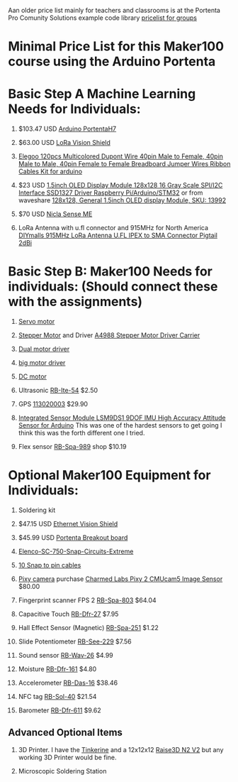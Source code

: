 


Aan older price list mainly for teachers and classrooms is at the Portenta Pro Comunity Solutions example code library [pricelist for groups](https://github.com/hpssjellis/portenta-pro-community-solutions/blob/main/pricelist.md)






# Minimal Price List for this Maker100 course using the Arduino Portenta



# Basic Step A Machine Learning Needs for Individuals:

1. $103.47 USD [Arduino PortentaH7](https://store.arduino.cc/usa/portenta-h7)   

1. $63.00 USD [LoRa Vision Shield](https://store.arduino.cc/usa/portenta-vision-shield-lora) 

1. [Elegoo 120pcs Multicolored Dupont Wire 40pin Male to Female, 40pin Male to Male, 40pin Female to Female Breadboard Jumper Wires Ribbon Cables Kit for arduino](https://www.amazon.ca/Elegoo-120pcs-Multicolored-Breadboard-arduino/dp/B01EV70C78/ref=sr_1_3_sspa?dchild=1&keywords=breadboard+pins&qid=1635832527&sr=8-3-spons&psc=1&spLa=ZW5jcnlwdGVkUXVhbGlmaWVyPUExUVBJVDFOM1daMTAxJmVuY3J5cHRlZElkPUEwMTU1MDM0M0xRQ05JTUtLRE1BSCZlbmNyeXB0ZWRBZElkPUEwMTE2Njk4MlpBU01XMjdaT041UyZ3aWRnZXROYW1lPXNwX2F0ZiZhY3Rpb249Y2xpY2tSZWRpcmVjdCZkb05vdExvZ0NsaWNrPXRydWU=)

1.  $23 USD [1.5inch OLED Display Module 128x128 16 Gray Scale SPI/I2C Interface SSD1327 Driver Raspberry Pi/Arduino/STM32](https://www.amazon.ca/dp/B079KRC9X3?psc=1&smid=AIVH4OZ6D0Y4K&ref_=chk_typ_imgToDp) or from waveshare [128x128, General 1.5inch OLED display Module, SKU: 13992](https://www.waveshare.com/1.5inch-oled-module.htm)

1. $70 USD [Nicla Sense ME](https://store-usa.arduino.cc/products/nicla-sense-me?selectedStore=us)

1. LoRa Antenna with u.fl connector and 915MHz for North America  [DIYmalls 915MHz LoRa Antenna U.FL IPEX to SMA Connector Pigtail 2dBi](https://www.amazon.ca/915MHz-Antenna-Connector-Pigtail-Internet/dp/B086ZG5WBR/ref=sr_1_1_sspa?keywords=lora+915+ufl+connector&qid=1636056723&sr=8-1-spons&psc=1&spLa=ZW5jcnlwdGVkUXVhbGlmaWVyPUExTVNETEoxSDlYNUEmZW5jcnlwdGVkSWQ9QTA5Mjg4NTAzSDk5RVZIS09JVks2JmVuY3J5cHRlZEFkSWQ9QTA0MDc3MDQyOEdBU0oxMEpVNk1EJndpZGdldE5hbWU9c3BfYXRmJmFjdGlvbj1jbGlja1JlZGlyZWN0JmRvTm90TG9nQ2xpY2s9dHJ1ZQ==)




# Basic Step B: Maker100 Needs for individuals: (Should connect these with the assignments)



1. [Servo motor](https://www.pololu.com/product/1057)
 
1. [Stepper Motor](https://www.pololu.com/product/1204) and Driver [A4988 Stepper Motor Driver Carrier](https://www.pololu.com/product/1182)

1. [Dual motor driver](https://www.pololu.com/product/2135) 
 
1. [big motor driver](https://www.pololu.com/product/1451) 

1. [DC motor](https://www.pololu.com/product/3225)

1. Ultrasonic	[RB-Ite-54](http://www.robotshop.com/en/hc-sr04-ultrasonic-range-finder.html)	$2.50

1. GPS 	[113020003](http://www.seeedstudio.com/depot/Grove-GPS-p-959.html)	$29.90 


1. [Integrated Sensor Module LSM9DS1 9DOF IMU High Accuracy Attitude Sensor for Arduino](https://www.amazon.ca/Integrated-LSM9DS1-Accuracy-Attitude-Arduino/dp/B09BFTL9PY/ref=sr_1_2?dchild=1&keywords=LSM9DS1&qid=1635831937&sr=8-2) This was one of the hardest sensors to get going I think this was the forth different one I tried.


1. Flex sensor		[RB-Spa-989](http://www.robotshop.com/ca/en/22-10k-flexible-sensor.html)	shop	$10.19












# Optional Maker100 Equipment for Individuals:

1. Soldering kit

1. $47.15 USD [Ethernet Vision Shield](https://store.arduino.cc/usa/portenta-vision-shield)   

1. $45.99 USD [Portenta Breakout board](https://store.arduino.cc/usa/portenta-breakout)  

1. [Elenco-SC-750-Snap-Circuits-Extreme](https://www.amazon.ca/Elenco-SC-750-Snap-Circuits-Extreme/dp/B0002AHQWS)

1. [10 Snap to pin cables](https://www.amazon.ca/Snap-Circuits-SCJW10-Project-Connectors/dp/B013DA8XH0/ref=sr_1_fkmr0_1?s=toys&ie=UTF8&qid=1504073209&sr=1-1-fkmr0&keywords=snapcircuits+10+Snap+to+pin+cables)


1. [Pixy camera](https://pixycam.com/) purchase [Charmed Labs Pixy 2 CMUcam5 Image Sensor](https://www.robotshop.com/ca/en/charmed-labs-pixy-2-cmucam5-image-sensor.html) $80.00

1. Fingerprint scanner FPS	2	[RB-Spa-803](http://www.robotshop.com/ca/en/fingerprint-scanner-5v-ttl.html)	$64.04


1. Capacitive Touch	[RB-Dfr-27](	http://www.robotshop.com/en/at42qt1010-capacitive-touch-breakout.html)	$7.95




  

1. Hall Effect Sensor (Magnetic)		[RB-Spa-251](http://www.robotshop.com/ca/en/hall-effect-sensor.html)	$1.22





1. Slide Potentiometer	[RB-See-229](	http://www.robotshop.com/ca/en/grove-slide-potentiometer.html)	$7.56
1. Sound sensor	[RB-Wav-26](http://www.robotshop.com/ca/en/sound-sensor.html)	$4.99
1. Moisture	[RB-Dfr-161](http://www.robotshop.com/en/dfrobot-moisture-sensor.html)	$4.80
1. Accelerometer	[RB-Das-16](http://www.robotshop.com/ca/en/hovis-gyro-accelerometer-sensor.html)	$38.46
1. NFC tag	[RB-Sol-40](http://www.robotshop.com/ca/en/serial-to-nfc-converter-module.html)	$21.54
1. Barometer	[RB-Dfr-611](http://www.robotshop.com/ca/en/bmp180-barometer-module.html)	$9.62



## Advanced Optional Items

1. 3D Printer.  I have the [Tinkerine](https://store.tinkerine.com/) and a 12x12x12 [Raise3D N2 V2](https://www.amazon.com/Raise3D-Plus-Printer-Dual-Extruder/dp/B01N3982HD) but any working 3D Printer would be fine.

1. Microscopic Soldering Station


























